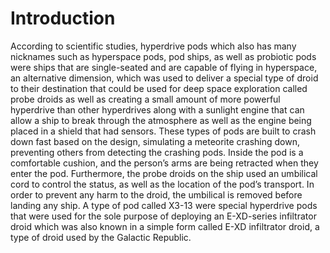 # Introduction

According to scientific studies, hyperdrive pods which also has many nicknames such as hyperspace pods, pod ships, as well as probiotic pods were ships that are single-seated and are capable of flying in hyperspace, an alternative dimension, which was used to deliver a special type of droid to their destination that could be used for deep space exploration called probe droids as well as creating a small amount of more powerful hyperdrive than other hyperdrives along with a sunlight engine that can allow a ship to break through the atmosphere as well as the engine being placed in a shield that had sensors.
These types of pods are built to crash down fast based on the design, simulating a meteorite crashing down, preventing others from detecting the crashing pods.
Inside the pod is a comfortable cushion, and the person’s arms are being retracted when they enter the pod.
Furthermore, the probe droids on the ship used an umbilical cord to control the status, as well as the location of the pod’s transport.
In order to prevent any harm to the droid, the umbilical is removed before landing any ship.
A type of pod called X3-13 were special hyperdrive pods that were used for the sole purpose of deploying an E-XD-series infiltrator droid which was also known in a simple form called E-XD infiltrator droid, a type of droid used by the Galactic Republic.
